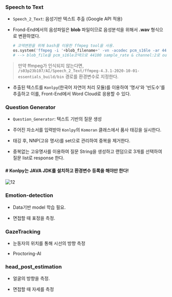 ### Speech to Text

- `Speech_2_Text`: 음성기반 텍스트 추출 (Google API 적용)

- Frond-End에서의 음성파일은 __blob__ 파일이므로 음성분석을 위해서 __.wav__ 형식으로 변환하였다.

  ```python
  # 코덱변환을 위해 bash를 이용한 ffmpeg tool을 사용.
  os.system('ffmpeg -i '+blob_filename+' -vn -acodec pcm_s16le -ar 44100 -ac 2 output.wav') 
  # --> blob_file을 pcm_s16le코덱으로 44100 sample_rate & channel:2로 output.wav로 변환
  ```

> 만약 ffmpeg가 인식되지 않는다면, `/s03p23b107/AI/Speech_2_Text/ffmpeg-4.3.1-2020-10-01-essentials_build/bin` 경로를 환경변수로 지정한다.

- 추출된 텍스트를 `Konlpy`(한국어 자연어 처리 모듈)를 이용하여 '명사'와 '빈도수'를 추출하고 이를, Front-End에서 Word Cloud로 응용할  수 있다.

### Question Generator

- `Question_Generator`:  텍스트 기반의 질문 생성

- 주어진 자소서를 입력받아 `Konlpy`의 `Komoran` 클래스에서 품사 태깅을 실시한다.
- 태깅 후, NNP(고유 명사)를 set으로 관리하여 중복을 제거한다.
- 중복없는 고유명사를 이용하여 질문 String을 생성하고 랜덤으로 3개를 선택하여 질문 list로 response 한다.

#### # Konlpy는 JAVA JDK를 설치하고 환경변수 등록을 해야만 한다!

![12](/uploads/da9d1bb4a208647197785f775c03ccc4/12.png)



### Emotion-detection

- Data기반 model 학습 필요.

- 면접할 때 표정을 측정.

### GazeTracking

- 눈동자의 위치를 통해 시선의 방향 측정

- Proctoring-AI

### head_post_estimation

- 얼굴의 방향을 측정.

- 면접할 때 자세를 측정